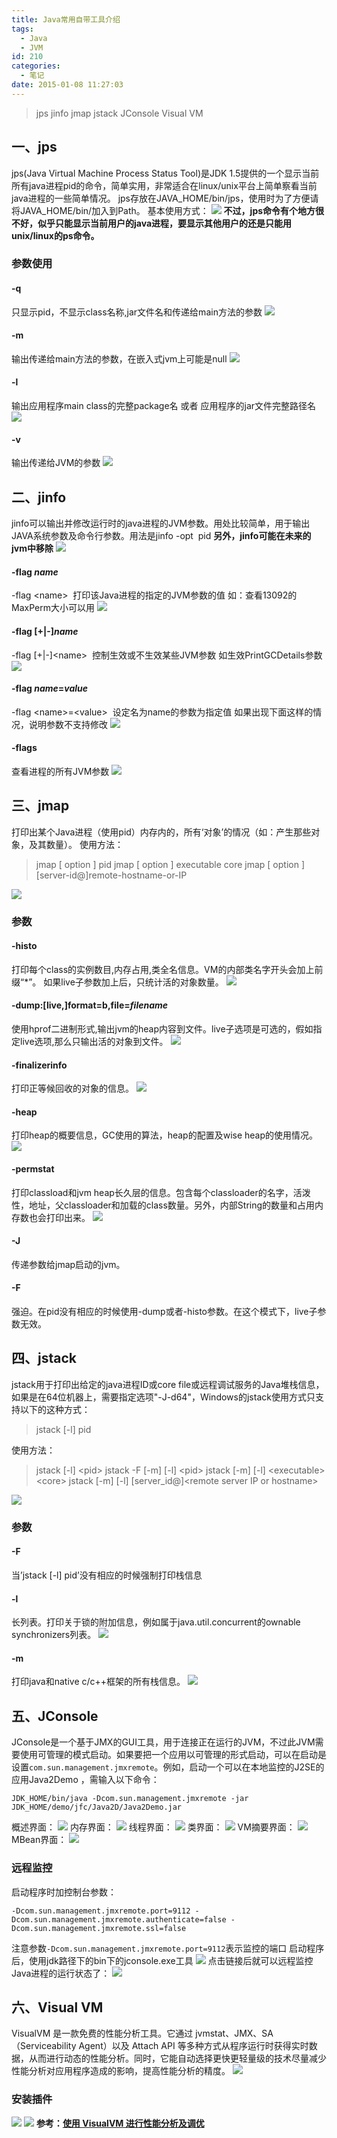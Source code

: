 ```yaml
---
title: Java常用自带工具介绍
tags:
  - Java
  - JVM
id: 210
categories:
  - 笔记
date: 2015-01-08 11:27:03
---
```


> jps
> jinfo
> jmap
> jstack
> JConsole
> Visual VM
<!--more-->
## 一、jps
jps(Java Virtual Machine Process Status Tool)是JDK 1.5提供的一个显示当前所有java进程pid的命令，简单实用，非常适合在linux/unix平台上简单察看当前java进程的一些简单情况。
jps存放在JAVA_HOME/bin/jps，使用时为了方便请将JAVA_HOME/bin/加入到Path。
基本使用方式：
![](http://ww3.sinaimg.cn/mw690/3d6ce2f1jw1enyieq1osmj20bd01vaa3.jpg)
**不过，jps命令有个地方很不好，似乎只能显示当前用户的java进程，要显示其他用户的还是只能用unix/linux的ps命令。**
### 参数使用
#### -q
只显示pid，不显示class名称,jar文件名和传递给main方法的参数
![](http://ww1.sinaimg.cn/mw690/3d6ce2f1jw1enyid8zv6qj205g01rwec.jpg)
#### -m
输出传递给main方法的参数，在嵌入式jvm上可能是null
![](http://ww2.sinaimg.cn/mw690/3d6ce2f1jw1enyihb2g86j214003bq67.jpg)
#### -l
输出应用程序main class的完整package名 或者 应用程序的jar文件完整路径名
![](http://ww4.sinaimg.cn/mw690/3d6ce2f1jw1enyj5li69dj20gq01jjrq.jpg)
#### -v
输出传递给JVM的参数
![](http://ww3.sinaimg.cn/mw690/3d6ce2f1jw1enyj71t6d6j20p001lt9f.jpg)
## 二、jinfo
jinfo可以输出并修改运行时的java进程的JVM参数。用处比较简单，用于输出JAVA系统参数及命令行参数。用法是jinfo -opt  pid
**另外，jinfo可能在未来的jvm中移除**
![](http://ww3.sinaimg.cn/mw690/3d6ce2f1jw1enyq5b982tj20je0fpgnd.jpg)
#### -flag *name*
<span class="lang:default decode:true  crayon-inline ">-flag &lt;name&gt;</span>  打印该Java进程的指定的JVM参数的值
如：查看13092的MaxPerm大小可以用
![](http://ww2.sinaimg.cn/mw690/3d6ce2f1jw1enypkcbjbtj209f01cdfw.jpg)
#### -flag [+|-]*name*
<span class="lang:default decode:true  crayon-inline ">-flag [+|-]&lt;name&gt;</span>  控制生效或不生效某些JVM参数
如生效PrintGCDetails参数
![](http://ww4.sinaimg.cn/mw690/3d6ce2f1jw1enyprermkvj20ah00s0sp.jpg)
#### -flag *name*=*value*
<span class="lang:default decode:true  crayon-inline ">-flag &lt;name&gt;=&lt;value&gt;</span>  设定名为name的参数为指定值
如果出现下面这样的情况，说明参数不支持修改
![](http://ww1.sinaimg.cn/mw690/3d6ce2f1jw1enypyxsy50j20iq03f3zt.jpg)
#### -flags
查看进程的所有JVM参数
![](http://ww2.sinaimg.cn/mw690/3d6ce2f1jw1enyq5au199j20k503kdg2.jpg)
## 三、jmap
打印出某个Java进程（使用pid）内存内的，所有‘对象’的情况（如：产生那些对象，及其数量）。
使用方法：
> jmap [ option ] pid
> jmap [ option ] executable core
> jmap [ option ] [server-id@]remote-hostname-or-IP

![](http://ww1.sinaimg.cn/mw690/3d6ce2f1jw1enzu9p6heoj20gg07uwid.jpg)
### 参数
#### -histo
打印每个class的实例数目,内存占用,类全名信息。VM的内部类名字开头会加上前缀“*”。 如果live子参数加上后，只统计活的对象数量。
![](http://ww2.sinaimg.cn/mw690/3d6ce2f1jw1enztov6ebtj20gx0dkn0u.jpg)
#### -dump:[live,]format=b,file=*filename*
使用hprof二进制形式,输出jvm的heap内容到文件。live子选项是可选的，假如指定live选项,那么只输出活的对象到文件。
![](http://ww4.sinaimg.cn/mw690/3d6ce2f1jw1enztwyyfpzj20fh01djrs.jpg)
#### -finalizerinfo
打印正等候回收的对象的信息。
![](http://ww1.sinaimg.cn/mw690/3d6ce2f1jw1enzu51muwcj20ci02raar.jpg)
#### -heap
打印heap的概要信息，GC使用的算法，heap的配置及wise heap的使用情况。
![](http://ww3.sinaimg.cn/mw690/3d6ce2f1jw1enzu2wg77cj20an0kpafu.jpg)
#### -permstat
打印classload和jvm heap长久层的信息。包含每个classloader的名字，活泼性，地址，父classloader和加载的class数量。另外，内部String的数量和占用内存数也会打印出来。
![](http://ww1.sinaimg.cn/mw690/3d6ce2f1jw1enzujom5k3j20p50ieao8.jpg)
#### -J
传递参数给jmap启动的jvm。
#### -F
强迫。在pid没有相应的时候使用-dump或者-histo参数。在这个模式下，live子参数无效。
## 四、jstack
jstack用于打印出给定的java进程ID或core file或远程调试服务的Java堆栈信息，如果是在64位机器上，需要指定选项"-J-d64"，Windows的jstack使用方式只支持以下的这种方式：
> jstack [-l] pid

使用方法：
> jstack [-l] &lt;pid&gt;
> jstack -F [-m] [-l] &lt;pid&gt;
> jstack [-m] [-l] &lt;executable&gt; &lt;core&gt;
> jstack [-m] [-l] [server_id@]&lt;remote server IP or hostname&gt;

![](http://ww3.sinaimg.cn/mw690/3d6ce2f1jw1eo00k23qu2j20pd0hqgyf.jpg)
### 参数
#### -F
当’jstack [-l] pid’没有相应的时候强制打印栈信息
#### -l
长列表。打印关于锁的附加信息，例如属于java.util.concurrent的ownable synchronizers列表。
![](http://ww2.sinaimg.cn/mw690/3d6ce2f1jw1eo00ogtd0cj20m20cx0wo.jpg)
#### -m
打印java和native c/c++框架的所有栈信息。
![](http://ww1.sinaimg.cn/mw690/3d6ce2f1jw1eo00r6coruj20fk0jtgtw.jpg)
## 五、JConsole
JConsole是一个基于JMX的GUI工具，用于连接正在运行的JVM，不过此JVM需要使用可管理的模式启动。如果要把一个应用以可管理的形式启动，可以在启动是设置`com.sun.management.jmxremote`。例如，启动一个可以在本地监控的J2SE的应用Java2Demo ，需输入以下命令：
```
JDK_HOME/bin/java -Dcom.sun.management.jmxremote -jar JDK_HOME/demo/jfc/Java2D/Java2Demo.jar
```
概述界面：
![](http://ww2.sinaimg.cn/mw690/3d6ce2f1jw1eo0staiyr3j20p00kumzt.jpg)
内存界面：
![](http://ww2.sinaimg.cn/mw690/3d6ce2f1jw1eo0stayj6bj20p00kun0f.jpg)
线程界面：
![](http://ww4.sinaimg.cn/mw690/3d6ce2f1jw1eo0stbw00yj20p00kujuv.jpg)
类界面：
![](http://ww2.sinaimg.cn/mw690/3d6ce2f1jw1eo0stcatxoj20p00kuq5g.jpg)
VM摘要界面：
![](http://ww4.sinaimg.cn/mw690/3d6ce2f1jw1eo0stco580j20p00kutfv.jpg)
MBean界面：
![](http://ww2.sinaimg.cn/mw690/3d6ce2f1jw1eo0std5fx3j20p00ku78b.jpg)
### 远程监控
启动程序时加控制台参数：
```
-Dcom.sun.management.jmxremote.port=9112 -Dcom.sun.management.jmxremote.authenticate=false -Dcom.sun.management.jmxremote.ssl=false
```
注意参数`-Dcom.sun.management.jmxremote.port=9112`表示监控的端口
启动程序后，使用jdk路径下的bin下的jconsole.exe工具
![](http://ww2.sinaimg.cn/mw690/3d6ce2f1jw1enyqc7vr87j20bk0cxjt3.jpg)
点击链接后就可以远程监控Java进程的运行状态了：
![](http://ww2.sinaimg.cn/mw690/3d6ce2f1jw1enyqc7z89sj20ol0juadt.jpg)
## 六、Visual VM
VisualVM 是一款免费的性能分析工具。它通过 jvmstat、JMX、SA（Serviceability Agent）以及 Attach API 等多种方式从程序运行时获得实时数据，从而进行动态的性能分析。同时，它能自动选择更快更轻量级的技术尽量减少性能分析对应用程序造成的影响，提高性能分析的精度。
![](http://ww4.sinaimg.cn/mw690/3d6ce2f1jw1eo1xvxp74cj20p00ge0x1.jpg)
### 安装插件
![](http://ww3.sinaimg.cn/mw690/3d6ce2f1jw1eo1xvy6xenj20a104hjs8.jpg)
![](http://ww3.sinaimg.cn/mw690/3d6ce2f1jw1eo1xvydtx5j20pb0fi795.jpg)
**参考：[使用 VisualVM 进行性能分析及调优](http://www.ibm.com/developerworks/cn/java/j-lo-visualvm/)**